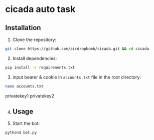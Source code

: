 # cicada auto task

## Installation

1. Clone the repository:
```bash
git clone https://github.com/airdropbomb/cicada.git && cd cicada
```

2. Install dependencies:
```bash
pip install -r requirements.txt
```

3. input bearer & cookie in `accounts.txt` file in the root directory:
```bash
nano accounts.txt
```
privatekey1
privatekey2

4. ## Usage

1. Start the bot:
```bash
python3 bot.py
```
